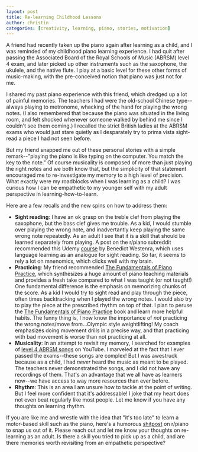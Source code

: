 ```yaml
---
layout: post
title: Re-learning Childhood Lessons
author: christin
categories: [creativity, learning, piano, stories, motivation]
---
```

A friend had recently taken up the piano again after learning as a child, and I was reminded of my childhood piano learning experience. I had quit after passing the Associated Board of the Royal Schools of Music (ABRSM) level 4 exam, and later picked up other instruments such as the saxophone, the ukulele, and the native flute. I play at a basic level for these other forms of music-making, with the pre-conceived notion that piano was just not for me.

I shared my past piano experience with this friend, which dredged up a lot of painful memories. The teachers I had were the old-school Chinese type--always playing to metronome, whacking of the hand for playing the wrong notes. (I also remembered that because the piano was situated in the living room, and felt shocked whenever someone walked by behind me since I couldn't see them coming.) I recalled the strict British ladies at the ABRSM exams who would just stare quietly as I desparately try to prima vista sight-read a piece I had not seen before.

But my friend snapped me out of these personal stories with a simple remark--"playing the piano is like typing on the computer. You match the key to the note." Of course musicality is composed of more than just playing the right notes and we both know that, but the simplicity of that statement encouraged me to re-investigate my memory to a high level of precision. What exactly were my roadblocks when I was learning as a child? I was curious how I can be empathetic to my younger self with my adult perspective in learning-how-to-learn.

Here are a few recalls and the new spins on how to address them:

- **Sight reading**: I have an ok grasp on the treble clef from playing the saxophone, but the bass clef gives me trouble. As a kid, I would stumble over playing the wrong note, and inadvertantly keep playing the same wrong note repeatedly. As an adult I see that it is a skill that should be learned separately from playing. A post on the r/piano subreddit recommended this Udemy [course](https://www.udemy.com/course/sight-reading/) by Benedict Westenra, which uses language learning as an analogue for sight reading. So far, it seems to rely a lot on mnenomics, which clicks well with my brain.
- **Practicing**: My friend recommended [The Fundamentals of Piano Practice](https://pianopractice.org), which synthesizes a huge amount of piano teaching materials and provides a fresh take compared to what I was taught (or not taught!) One fundamental difference is the emphasis on memorizing chunks of the score. As a kid I would try to sight read and play through the piece, often times backtracking when I played the wrong notes. I would also try to play the piece at the prescribed rhythm on top of that. I plan to peruse the [The Fundamentals of Piano Practice](https://pianopractice.org) book and learn more helpful habits. The funny thing is, I now know the importance of *not* practicing the wrong notes/move from...Olympic style weightlifting! My coach emphasizes doing movement drills in a precise way, and that practicing with bad movement is worse than not practicing at all. 
- **Musicality**: In an attempt to revisit my memory, I searched for examples of [level 4 ABRSM songs](https://www.youtube.com/watch?v=olERs-9KPek) on YouTube. I marveled at the fact that I ever passed the exams--these songs are complex! But I was awestruck because as a child, I had *never* heard the music as meant to be played. The teachers never demonstrated the songs, and I did not have any recordings of them. That's an advantage that we all have as learners now--we have access to way more resources than ever before.
- **Rhythm**: This is an area I am unsure how to tackle at the point of writing. But I feel more confident that it's addressable! I joke that my heart does not even beat regularly like most people. Let me know if you have any thoughts on learning rhythm.

If you are like me and wrestle with the idea that "it's too late" to learn a motor-based skill such as the piano, here's a humorous [shitpost](https://us.reddit.com/r/piano/comments/30f8ob/is_it_too_late_to_start_playing/) on r/piano to snap us out of it. Please reach out and let me know your thoughts on re-learning as an adult. Is there a skill you tried to pick up as a child, and are there memories worth revisiting from an empathetic perspective?
